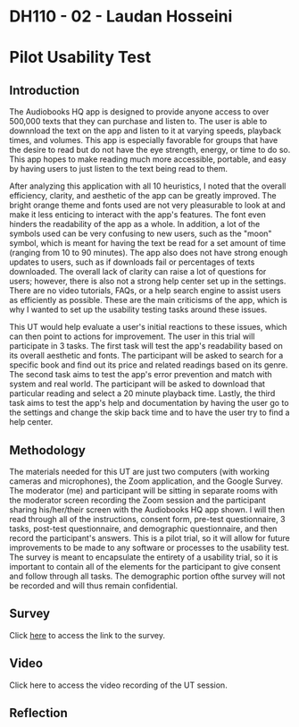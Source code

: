 # DH110 - 02 - Laudan Hosseini
# Pilot Usability Test 
## Introduction 

The Audiobooks HQ app is designed to provide anyone access to over 500,000 texts that they can purchase and listen to. The user is able to downnload the text on the app and listen to it at varying speeds, playback times, and volumes. This app is especially favorable for groups that have the desire to read but do not have the eye strength, energy, or time to do so. This app hopes to make reading much more accessible, portable, and easy by having users to just listen to the text being read to them. 

After analyzing this application with all 10 heuristics, I noted that the overall efficiency, clarity, and aesthetic of the app can be greatly improved. The bright orange theme and fonts used are not very pleasurable to look at and make it less enticing to interact with the app's features. The font even hinders the readability of the app as a whole. In addition, a lot of the symbols used can be very confusing to new users, such as the "moon" symbol, which is meant for having the text be read for a set amount of time (ranging from 10 to 90 minutes). The app also does not have strong enough updates to users, such as if downloads fail or percentages of texts downloaded. The overall lack of clarity can raise a lot of questions for users; however, there is also not a strong help center set up in the settings. There are no video tutorials, FAQs, or a help search engine to assist users as efficiently as possible. These are the main criticisms of the app, which is why I wanted to set up the usability testing tasks around these issues. 

This UT would help evaluate a user's initial reactions to these issues, which can then point to actions for improvement. The user in this trial will participate in 3 tasks. The first task will test the app's readability based on its overall aesthetic and fonts. The participant will be asked to search for a specific book and find out its price and related readings based on its genre. The second task aims to test the app's error prevention and match with system and real world. The participant will be asked to download that particular reading and select a 20 minute playback time. Lastly, the third task aims to test the app's help and documentation by having the user go to the settings and change the skip back time and to have the user try to find a help center. 

## Methodology 

The materials needed for this UT are just two computers (with working cameras and microphones), the Zoom application, and the Google Survey. The moderator (me) and participant will be sitting in separate rooms with the moderator screen recording the Zoom session and the participant sharing his/her/their screen with the Audiobooks HQ app shown. I will then read through all of the instructions, consent form, pre-test questionnaire, 3 tasks, post-test questionnaire, and demographic questionnaire, and then record the participant's answers. This is a pilot trial, so it will allow for future improvements to be made to any software or processes to the usability test. The survey is meant to encapsulate the entirety of a usability trial, so it is important to contain all of the elements for the participant to give consent and follow through all tasks. The demographic portion ofthe survey will not be recorded and will thus remain confidential. 

## Survey 
Click [here](https://docs.google.com/forms/d/e/1FAIpQLSe-4bd216p-AAIbl58SPru5aoJfpVWMpisGud-uNfdTYsOgQQ/viewform?usp=sf_link) to access the link to the survey. 
## Video 
Click here to access the video recording of the UT session.
## Reflection 

